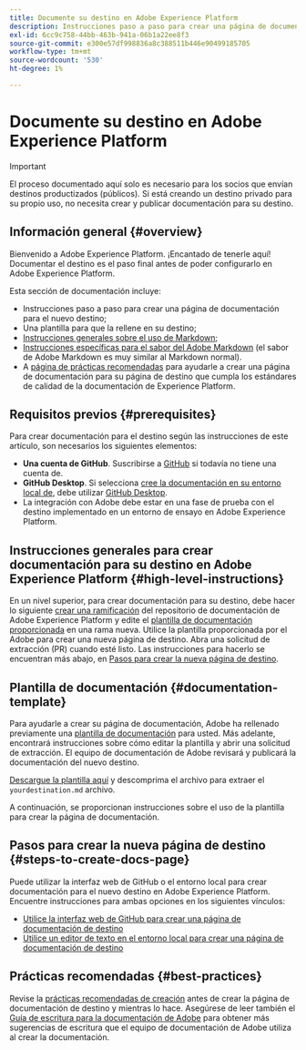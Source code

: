 ```yaml
---
title: Documente su destino en Adobe Experience Platform
description: Instrucciones paso a paso para crear una página de documentación para su destino en Adobe Experience Platform
exl-id: 6cc9c758-44bb-463b-941a-06b1a22ee8f3
source-git-commit: e300e57df998836a8c388511b446e90499185705
workflow-type: tm+mt
source-wordcount: '530'
ht-degree: 1%

---
```


# Documente su destino en Adobe Experience Platform

>[!IMPORTANT]
>
>El proceso documentado aquí solo es necesario para los socios que envían destinos productizados (públicos). Si está creando un destino privado para su propio uso, no necesita crear y publicar documentación para su destino.

## Información general {#overview}

Bienvenido a Adobe Experience Platform. ¡Encantado de tenerle aquí!
Documentar el destino es el paso final antes de poder configurarlo en Adobe Experience Platform.

Esta sección de documentación incluye:

* Instrucciones paso a paso para crear una página de documentación para el nuevo destino;
* Una plantilla para que la rellene en su destino;
* [Instrucciones generales sobre el uso de Markdown](https://experienceleague.adobe.com/docs/contributor/contributor-guide/writing-essentials/markdown.html);
* [Instrucciones específicas para el sabor del Adobe Markdown](https://experienceleague.adobe.com/docs/contributor/contributor-guide/writing-essentials/markdown.html#custom-markdown-extensions) (el sabor de Adobe Markdown es muy similar al Markdown normal).
* A [página de prácticas recomendadas](./authoring-best-practices.md) para ayudarle a crear una página de documentación para su página de destino que cumpla los estándares de calidad de la documentación de Experience Platform.

## Requisitos previos {#prerequisites}

Para crear documentación para el destino según las instrucciones de este artículo, son necesarios los siguientes elementos:

* **Una cuenta de GitHub**. Suscribirse a [GitHub](https://github.com/) si todavía no tiene una cuenta de.
* **GitHub Desktop**. Si selecciona [cree la documentación en su entorno local de](./work-in-local-environment.md), debe utilizar [GitHub Desktop](https://desktop.github.com/).
* La integración con Adobe debe estar en una fase de prueba con el destino implementado en un entorno de ensayo en Adobe Experience Platform.

## Instrucciones generales para crear documentación para su destino en Adobe Experience Platform {#high-level-instructions}

En un nivel superior, para crear documentación para su destino, debe hacer lo siguiente [crear una ramificación](https://experienceleague.adobe.com/docs/contributor/contributor-guide/setup/local-repo.html#fork-the-repository) del repositorio de documentación de Adobe Experience Platform y edite el [plantilla de documentación proporcionada](./self-service-template.md) en una rama nueva. Utilice la plantilla proporcionada por el Adobe para crear una nueva página de destino. Abra una solicitud de extracción (PR) cuando esté listo. Las instrucciones para hacerlo se encuentran más abajo, en [Pasos para crear la nueva página de destino](./documentation-instructions.md#steps-to-create-docs-page).

<!--

* In the table of contents (TOC.md) `/help/rtcdp/TOC.md`, add a link to your new destination page. Place it within the category where your destination resides in the Adobe Experience Platform user interface (for example: mobile, social, advertising). 
* In the overview page for the respective category, add a link to your new destination page. For example, for cloud storage destinations, you would add a link to [this page](https://docs.adobe.com/content/help/en/experience-platform/rtcdp/destinations/destinations-cat/cloud-storage/cloud-storage-destinations.html). 

-->

## Plantilla de documentación {#documentation-template}

Para ayudarle a crear su página de documentación, Adobe ha rellenado previamente una [plantilla de documentación](./self-service-template.md) para usted. Más adelante, encontrará instrucciones sobre cómo editar la plantilla y abrir una solicitud de extracción. El equipo de documentación de Adobe revisará y publicará la documentación del nuevo destino.

[Descargue la plantilla aquí](../assets/docs-framework/yourdestination-template.zip) y descomprima el archivo para extraer el `yourdestination.md` archivo.

A continuación, se proporcionan instrucciones sobre el uso de la plantilla para crear la página de documentación.

## Pasos para crear la nueva página de destino {#steps-to-create-docs-page}

Puede utilizar la interfaz web de GitHub o el entorno local para crear documentación para el nuevo destino en Adobe Experience Platform. Encuentre instrucciones para ambas opciones en los siguientes vínculos:

* [Utilice la interfaz web de GitHub para crear una página de documentación de destino](./use-github-interface-to-create-documentation.md)
* [Utilice un editor de texto en el entorno local para crear una página de documentación de destino](./work-in-local-environment.md)

## Prácticas recomendadas {#best-practices}

Revise la [prácticas recomendadas de creación](/help/destinations/destination-sdk/docs-framework/authoring-best-practices.md) antes de crear la página de documentación de destino y mientras lo hace. Asegúrese de leer también el [Guía de escritura para la documentación de Adobe](https://experienceleague.adobe.com/docs/contributor/contributor-guide/writing-essentials/general-writing-guidance.html) para obtener más sugerencias de escritura que el equipo de documentación de Adobe utiliza al crear la documentación.
